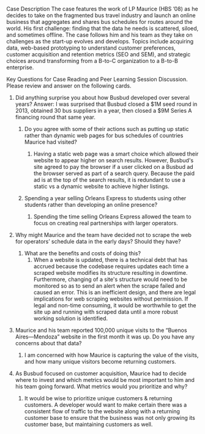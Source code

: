 Case Description
The case features the work of LP Maurice (HBS ’08) as he decides to take on the fragmented bus travel industry and launch an online business that aggregates and shares bus schedules for routes around the world. His first challenge: finding that the data he needs is scattered, siloed, and sometimes offline. The case follows him and his team as they take on challenges as the start-up evolves and develops. Topics include acquiring data, web-based prototyping to understand customer preferences, customer acquisition and retention metrics (SEO and SEM), and strategic choices around transforming from a B-to-C organization to a B-to-B enterprise.

Key Questions for Case Reading and Peer Learning Session Discussion. Please review and answer on the following cards.

1. Did anything surprise you about how Busbud developed over several years? 
   Answer: I was surprised that Busbud closed a \$1M seed round in 2013, obtained 30 bus suppliers in a year, then closed a $9M Series A financing round that same year. 

   1. Do you agree with some of their actions such as putting up static rather than dynamic web pages for bus schedules of countries Maurice had visited? 
      1. Having a static web page was a smart choice which allowed their website to appear higher on search results. However, Busbud's site agreed to pay the browser if a user clicked on a Busbud ad the browser served as part of a search query. Because the paid ad is at the top of the search results, it is redundant to use a static vs a dynamic website to achieve higher listings.

   2. Spending a year selling Orleans Express to students using other students rather than developing an online presence?
      1. Spending the time selling Orleans Express allowed the team to focus on creating real partnerships with larger operators. 

2. Why might Maurice and the team have decided not to scrape the web for operators’ schedule data in the early days? Should they have?

   1. What are the benefits and costs of doing this?
       1. When a website is updated, there is a technical debt that has accrued because the codebase requires updates each time a scraped website modifies its structure resulting in downtime. Furthermore, changing of a site's structure would  need to be monitored so as to send an alert when the scrape failed and caused an error. This is an inefficient design, and there are legal implications for web scraping websites without permission. If legal and non-time consuming, it would be worthwhile to get the site up and running with scraped data until a more robust working solution is identified. 

3. Maurice and his team reported 100,000 unique visits to the “Buenos Aires—Mendoza” website in the first month it was up. Do you have any concerns about that data? 
   1. I am concerned with how Maurice is capturing the value of the visits, and how many unique visitors become returning customers.  

4. As Busbud focused on customer acquisition, Maurice had to decide where to invest and which metrics would be most important to him and his team going forward. What metrics would you prioritize and why?
   1. It would be wise to prioritize unique customers & returning customers. A developer would want to make certain there was a consistent flow of traffic to the website along with a returning customer base to ensure that the business was not only growing its customer base, but maintaining customers as well.